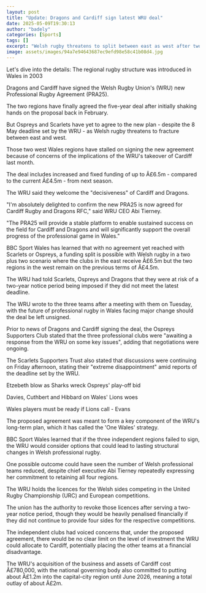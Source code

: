 ```yaml
---
layout: post
title: "Update: Dragons and Cardiff sign latest WRU deal"
date: 2025-05-09T19:30:13
author: "badely"
categories: [Sports]
tags: []
excerpt: "Welsh rugby threatens to split between east as west after two regions sign new five-year agreement."
image: assets/images/94a7e94643687ec9efd98e58c41b08d4.jpg
---
```


Let's dive into the details: The regional rugby structure was introduced in Wales in 2003

Dragons and Cardiff have signed the Welsh Rugby Union's (WRU) new Professional Rugby Agreement (PRA25).

The two regions have finally agreed the five-year deal after initially shaking hands on the proposal back in February.

But Ospreys and Scarlets have yet to agree to the new plan - despite the 8 May deadline set by the WRU - as Welsh rugby threatens to fracture between east and west.

Those two west Wales regions have stalled on signing the new agreement because of concerns of the implications of the WRU's takeover of Cardiff last month.

The deal includes increased and fixed funding of up to Â£6.5m - compared to the current Â£4.5m - from next season.

The WRU said they welcome the "decisiveness" of Cardiff and Dragons.

"I'm absolutely delighted to confirm the new PRA25 is now agreed for Cardiff Rugby and Dragons RFC," said WRU CEO Abi Tierney.

"The PRA25 will provide a stable platform to enable sustained success on the field for Cardiff and Dragons and will significantly support the overall progress of the professional game in Wales."

BBC Sport Wales has learned that with no agreement yet reached with Scarlets or Ospreys, a funding split is possible with Welsh rugby in a two plus two scenario where the clubs in the east receive Â£6.5m but the two regions in the west remain on the previous terms of Â£4.5m.

The WRU had told Scarlets, Ospreys and Dragons that they were at risk of a two-year notice period being imposed if they did not meet the latest deadline.

The WRU wrote to the three teams after a meeting with them on Tuesday, with the future of professional rugby in Wales facing major change should the deal be left unsigned.

Prior to news of Dragons and Cardiff signing the deal, the Ospreys Supporters Club stated that the three professional clubs were "awaiting a response from the WRU on some key issues", adding that negotiations were ongoing.

The Scarlets Supporters Trust also stated that discussions were continuing on Friday afternoon, stating their "extreme disappointment" amid reports of the deadline set by the WRU.

Etzebeth blow as Sharks wreck Ospreys' play-off bid

Davies, Cuthbert and Hibbard on Wales' Lions woes

Wales players must be ready if Lions call - Evans

The proposed agreement was meant to form a key component of the WRU's long-term plan, which it has called the 'One Wales' strategy.

BBC Sport Wales learned that if the three independent regions failed to sign, the WRU would consider options that could lead to lasting structural changes in Welsh professional rugby.

One possible outcome could have seen the number of Welsh professional teams reduced, despite chief executive Abi Tierney repeatedly expressing her commitment to retaining all four regions.

The WRU holds the licences for the Welsh sides competing in the United Rugby Championship (URC) and European competitions.

The union has the authority to revoke those licences after serving a two-year notice period, though they would be heavily penalised financially if they did not continue to provide four sides for the respective competitions.

The independent clubs had voiced concerns that, under the proposed agreement, there would be no clear limit on the level of investment the WRU could allocate to Cardiff, potentially placing the other teams at a financial disadvantage.

The WRU's acquisition of the business and assets of Cardiff cost Â£780,000, with the national governing body also committed to putting about Â£1.2m into the capital-city region until June 2026, meaning a total outlay of about Â£2m.


